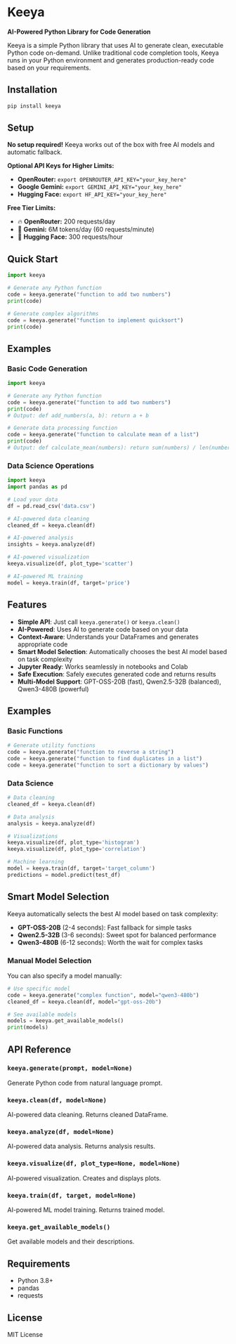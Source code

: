 # Keeya

**AI-Powered Python Library for Code Generation**

Keeya is a simple Python library that uses AI to generate clean, executable Python code on-demand. Unlike traditional code completion tools, Keeya runs in your Python environment and generates production-ready code based on your requirements.

## Installation

```bash
pip install keeya
```

## Setup

**No setup required!** Keeya works out of the box with free AI models and automatic fallback.

**Optional API Keys for Higher Limits:**
- **OpenRouter:** `export OPENROUTER_API_KEY="your_key_here"`
- **Google Gemini:** `export GEMINI_API_KEY="your_key_here"` 
- **Hugging Face:** `export HF_API_KEY="your_key_here"`

**Free Tier Limits:**
- 🔥 **OpenRouter:** 200 requests/day
- 🚀 **Gemini:** 6M tokens/day (60 requests/minute)
- 🤗 **Hugging Face:** 300 requests/hour

## Quick Start

```python
import keeya

# Generate any Python function
code = keeya.generate("function to add two numbers")
print(code)

# Generate complex algorithms
code = keeya.generate("function to implement quicksort")
print(code)
```

## Examples

### Basic Code Generation

```python
import keeya

# Generate any Python function
code = keeya.generate("function to add two numbers")
print(code)
# Output: def add_numbers(a, b): return a + b

# Generate data processing function
code = keeya.generate("function to calculate mean of a list")
print(code)
# Output: def calculate_mean(numbers): return sum(numbers) / len(numbers)
```

### Data Science Operations

```python
import keeya
import pandas as pd

# Load your data
df = pd.read_csv('data.csv')

# AI-powered data cleaning
cleaned_df = keeya.clean(df)

# AI-powered analysis
insights = keeya.analyze(df)

# AI-powered visualization
keeya.visualize(df, plot_type='scatter')

# AI-powered ML training
model = keeya.train(df, target='price')
```

## Features

- **Simple API**: Just call `keeya.generate()` or `keeya.clean()`
- **AI-Powered**: Uses AI to generate code based on your data
- **Context-Aware**: Understands your DataFrames and generates appropriate code
- **Smart Model Selection**: Automatically chooses the best AI model based on task complexity
- **Jupyter Ready**: Works seamlessly in notebooks and Colab
- **Safe Execution**: Safely executes generated code and returns results
- **Multi-Model Support**: GPT-OSS-20B (fast), Qwen2.5-32B (balanced), Qwen3-480B (powerful)

## Examples

### Basic Functions

```python
# Generate utility functions
code = keeya.generate("function to reverse a string")
code = keeya.generate("function to find duplicates in a list")
code = keeya.generate("function to sort a dictionary by values")
```

### Data Science

```python
# Data cleaning
cleaned_df = keeya.clean(df)

# Data analysis
analysis = keeya.analyze(df)

# Visualizations
keeya.visualize(df, plot_type='histogram')
keeya.visualize(df, plot_type='correlation')

# Machine learning
model = keeya.train(df, target='target_column')
predictions = model.predict(test_df)
```

## Smart Model Selection

Keeya automatically selects the best AI model based on task complexity:

- **GPT-OSS-20B** (2-4 seconds): Fast fallback for simple tasks
- **Qwen2.5-32B** (3-6 seconds): Sweet spot for balanced performance  
- **Qwen3-480B** (6-12 seconds): Worth the wait for complex tasks

### Manual Model Selection

You can also specify a model manually:

```python
# Use specific model
code = keeya.generate("complex function", model="qwen3-480b")
cleaned_df = keeya.clean(df, model="gpt-oss-20b")

# See available models
models = keeya.get_available_models()
print(models)
```

## API Reference

### `keeya.generate(prompt, model=None)`
Generate Python code from natural language prompt.

### `keeya.clean(df, model=None)`
AI-powered data cleaning. Returns cleaned DataFrame.

### `keeya.analyze(df, model=None)`
AI-powered data analysis. Returns analysis results.

### `keeya.visualize(df, plot_type=None, model=None)`
AI-powered visualization. Creates and displays plots.

### `keeya.train(df, target, model=None)`
AI-powered ML model training. Returns trained model.

### `keeya.get_available_models()`
Get available models and their descriptions.

## Requirements

- Python 3.8+
- pandas
- requests

## License

MIT License
